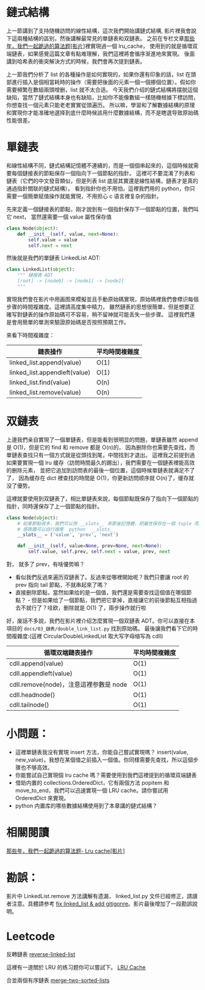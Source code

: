 # 鏈式結構

上一節講到了支持随機訪問的線性結構，這次我們開始講鏈式結構, 影片裡我會說下這兩種結構的區别，然後講解最常見的單鏈表和双鏈表。
之前在专栏文章[那些年，我們一起跪過的算法题[影片]](https://zhuanlan.zhihu.com/p/35175401)裡實現過一個 lru_cache，
使用到的就是循環双端鏈表，如果感覺這篇文章有點难理解，我們這裡將會循序渐進地來實現。
後面講到哈希表的衝突解決方式的時候，我們會再次提到鏈表。

上一節我們分析了 list 的各種操作是如何實現的，如果你還有印象的話，list
在頭部進行插入是個相當耗時的操作（需要把後面的元素一個一個挪個位置）。假如你需要頻繁在數組兩頭增删，list 就不太合适。
今天我們介绍的鏈式結構將摆脱這個缺陷，當然了鏈式結構本身也有缺陷，比如你不能像數組一樣随機根據下標訪問，你想查找一個元素只能老老實實從頭遍历。
所以嘛，學習和了解數據結構的原理和實現你才能准確地選择到底什麼時候該用什麼數據結構，而不是瞎選导致原始碼性能很差。


# 單鏈表
和線性結構不同，鏈式結構記憶體不連續的，而是一個個串起來的，這個時候就需要每個鏈接表的節點保存一個指向下一個節點的指針。
這裡可不要混淆了列表和鏈表（它們的中文發音類似，但是列表 list 底层其實還是線性結構，鏈表才是真的通過指針關联的鏈式結構）。
看到指針你也不用怕，這裡我們用的 python，你只需要一個簡單赋值操作就能實現，不用担心 c 语言裡复杂的指針。

先來定義一個鏈接表的節點，刚才說到有一個指針保存下一個節點的位置，我們叫它 next， 當然還需要一個 value 屬性保存值

```py
class Node(object):
    def __init__(self, value, next=None):
        self.value = value
        self.next = next
```
然後就是我們的單鏈表 LinkedList ADT:

```py
class LinkedList(object):
    """ 鏈接表 ADT
    [root] -> [node0] -> [node1] -> [node2]
    """
```
實現我們會在影片中用画图來模擬並且手動原始碼實現，原始碼裡我們會標识每個步骤的時間複雜度。這裡請高度集中精力，
雖然鏈表的思想很簡單，但是想要正確写對鏈表的操作原始碼可不容易，稍不留神就可能丢失一些步骤。
這裡我們還是會用簡單的單測來驗證原始碼是否按照預期工作。

來看下時間複雜度：

鏈表操作                      | 平均時間複雜度 |
------------------------------|----------------|
linked_list.append(value)     | O(1)           |
linked_list.appendleft(value) | O(1)           |
linked_list.find(value)       | O(n)           |
linked_list.remove(value)     | O(n)           |


# 双鏈表
上邊我們亲自實現了一個單鏈表，但是能看到很明显的問題，單鏈表雖然 append 是 O(1)，但是它的 find 和 remove 都是 O(n)的，
因為删除你也需要先查找，而單鏈表查找只有一個方式就是從頭找到尾，中間找到才退出。
這裡我之前提到過如果要實現一個 lru 缓存（訪問時間最久的踢出），我們需要在一個鏈表裡能高效的删除元素，
並把它追加到訪問表的最後一個位置，這個時候單鏈表就满足不了了，
因為缓存在 dict 裡查找的時間是 O(1)，你更新訪問顺序就 O(n)了，缓存就没了優势。

這裡就要使用到双鏈表了，相比單鏈表來說，每個節點既保存了指向下一個節點的指針，同時還保存了上一個節點的指針。

```py
class Node(object):
    # 如果節點很多，我們可以用 __slots__ 來節省記憶體，把屬性保存在一個 tuple 而不是 dict 裡
    # 感興趣可以自行搜索  python  __slots__
    __slots__ = ('value', 'prev', 'next')

    def __init__(self, value=None, prev=None, next=None):
        self.value, self.prev, self.next = value, prev, next
```

對， 就多了 prev，有啥優势嘛？

- 看似我們反過來遍历双鏈表了。反過來從哪裡開始呢？我們只要讓 root 的 prev 指向 tail 節點，不就串起來了嗎？
- 直接删除節點，當然如果给的是一個值，我們還是需要查找這個值在哪個節點？ - 但是如果给了一個節點，我們把它拿掉，直接讓它的前後節點互相指過去不就行了？哇欧，删除就是 O(1) 了，兩步操作就行啦

好，废話不多說，我們在影片裡介绍怎麼實現一個双鏈表 ADT。你可以直接在本項目的 `docs/03_鏈表/double_link_list.py` 找到原始碼。
最後讓我們看下它的時間複雜度:(這裡 CircularDoubleLinkedList 取大写字母缩写為 cdll)

循環双端鏈表操作                       | 平均時間複雜度 |
---------------------------------------|----------------|
cdll.append(value)                     | O(1)           |
cdll.appendleft(value)                 | O(1)           |
cdll.remove(node)，注意這裡参數是 node | O(1)           |
cdll.headnode()                        | O(1)           |
cdll.tailnode()                        | O(1)           |


# 小問題：
- 這裡單鏈表我没有實現 insert 方法，你能自己嘗試實現嗎？  insert(value, new_value)，我想在某個值之前插入一個值。你同樣需要先查找，所以這個步骤也不够高效。
- 你能嘗試自己實現個 lru cache 嗎？需要使用到我們這裡提到的循環双端鏈表
- 借助内置的 collections.OrderedDict，它有兩個方法 popitem 和 move_to_end，我們可以迅速實現一個 LRU cache。請你嘗試用 OrderedDict 來實現。
- python 内置库的哪些數據結構使用到了本章講的鏈式結構？


# 相關閱讀

[那些年，我們一起跪過的算法题- Lru cache[影片]](https://zhuanlan.zhihu.com/p/35175401)

# 勘誤：

影片中 LinkedList.remove 方法講解有遗漏， linked_list.py 文件已經修正，請讀者注意。具體請参考 [fix linked_list & add gitigonre](https://github.com/PegasusWang/python_data_structures_and_algorithms/pull/3)。影片最後增加了一段勘誤說明。

# Leetcode

反轉鏈表 [reverse-linked-list](https://leetcode.com/problems/reverse-linked-list/)

這裡有一道關於 LRU 的练习题你可以嘗試下。
[LRU Cache](https://leetcode.com/problems/lru-cache/description/)

合並兩個有序鏈表 [merge-two-sorted-lists](/https://leetcode.com/problems/merge-two-sorted-lists/submissions/)
